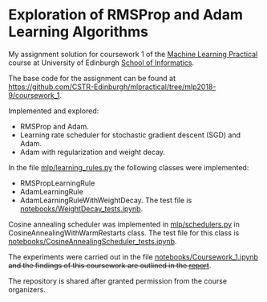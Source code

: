# Exploration of RMSProp and Adam Learning Algorithms 
My assignment solution for coursework 1 of the [Machine Learning Practical](http://www.drps.ed.ac.uk/18-19/dpt/cxinfr11132.htm) course at University of Edinburgh [School of Informatics](http://www.inf.ed.ac.uk).

The base code for the assignment can be found at https://github.com/CSTR-Edinburgh/mlpractical/tree/mlp2018-9/coursework_1.

Implemented and explored:
* RMSProp and Adam.
* Learning rate scheduler for stochastic gradient descent (SGD) and Adam.
* Adam with regularization and weight decay.

In the file [mlp/learning_rules.py](https://github.com/AndreasNeokleous/Machine-Learning-Practical/blob/master/coursework_1/mlp/learning_rules.py) the following classes were implemented:
* RMSPropLearningRule
* AdamLearningRule
* AdamLearningRuleWithWeightDecay. The test file is [notebooks/WeightDecay_tests.ipynb](https://github.com/AndreasNeokleous/Machine-Learning-Practical/blob/master/coursework_1/notebooks/WeightDecay_tests.ipynb).


Cosine annealing scheduler was implemented in [mlp/schedulers.py](https://github.com/AndreasNeokleous/Machine-Learning-Practical/blob/master/coursework_1/mlp/schedulers.py) in CosineAnnealingWithWarmRestarts class. The test file for this class is [notebooks/CosineAnnealingScheduler_tests.ipynb](https://github.com/AndreasNeokleous/Machine-Learning-Practical/blob/master/coursework_1/notebooks/CosineAnnealingScheduler_tests.ipynb).

The experiments were carried out in the file [notebooks/Coursework_1.ipynb](https://github.com/AndreasNeokleous/Machine-Learning-Practical/blob/master/coursework_1/notebooks/Coursework_1.ipynb) ~~and the findings of this coursework are outlined in the [report](https://github.com/AndreasNeokleous/Machine-Learning-Practical/blob/master/coursework_1/report/coursework1.pdf)~~.

The repository is shared after granted permission from the course organizers.
